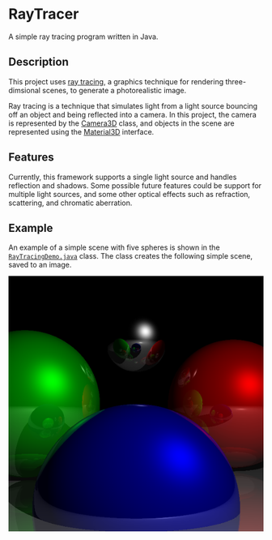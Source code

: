 # RayTracer
A simple ray tracing program written in Java.

## Description
This project uses [ray tracing](https://en.wikipedia.org/wiki/Ray_tracing_(graphics)), a graphics technique for rendering three-dimsional scenes, to generate a photorealistic image.

Ray tracing is a technique that simulates light from a light source bouncing off an object and being reflected into a camera. In this project, the camera is represented by the [Camera3D](Camera3D.java) class, and objects in the scene are represented using the [Material3D](Material3D.java) interface.

## Features
Currently, this framework supports a single light source and handles reflection and shadows. Some possible future features could be support for multiple light sources, and some other optical effects such as refraction, scattering, and chromatic aberration.

## Example
An example of a simple scene with five spheres is shown in the [`RayTracingDemo.java`](RayTracingDemo.java) class. The class creates the following simple scene, saved to an image.

![A three-dimensional scene rendered by RayTracerDemo.java](demo.png)
